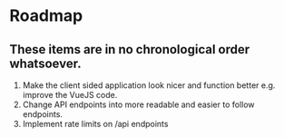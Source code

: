 # Roadmap

## These items are in no chronological order whatsoever.

1. Make the client sided application look nicer and function better e.g. improve the VueJS code.
2. Change API endpoints into more readable and easier to follow endpoints.
3. Implement rate limits on /api endpoints